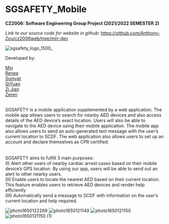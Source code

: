 # SGSAFETY_Mobile
<b>CZ2006: Software Engineering Group Project (2021/2022 SEMESTER 2)</b>

<i>Link to our source code for website in github:</i>
https://github.com/Anthony-Zou/cz2006web/tree/min-dev

![sgsafety_logo_1500_](https://user-images.githubusercontent.com/92379986/163681256-ebd788f0-4511-4696-9845-01cfdeca822f.png)


Developed by:
 
[Min](https://github.com/mink0003)<br>
[Renee](https://github.com/smollestquail)<br>
[Sumyat](https://github.com/myattt)<br>
[QiYuan](https://github.com/hhuppii)<br>
[Zi Jian](https://github.com/zijian99)<br>
[Zeren](https://github.com/Anthony-Zou)<br>

<br>
SGSAFETY is a mobile application supplemented by a web application. The mobile app allows users to search for nearby AED devices and also access details of the AED device’s exact location. Users will also be able to navigate to the AED device using their mobile application. The mobile app also allows users to send an auto-generated text message with the user’s current location to SCDF. The web application also allows users to set up an account and declare themselves as CPR certified. 

<br>
<br>
<br>
SGSAFETY aims to fulfill 3 main purposes:<br>
(I)   Alert other users of nearby cardiac arrest cases based on their mobile device’s GPS location. By using our app, users will be able to send out an alert to other nearby users.<br>
(II)  Enable users to locate the nearest AED based on their current location. This feature enables users to retrieve AED devices and render help efficiently  <br>
(III) Automatically send a message to SCDF with information on the user’s current location and help required.<br>


![photo1650122269](https://user-images.githubusercontent.com/92379986/163681379-10890dfc-27aa-465e-a2a5-188b7569ad7c.jpeg)
![photo1650121149](https://user-images.githubusercontent.com/92379986/163681411-d0f6cea9-47ae-45df-a854-8c88c52f6af6.jpeg)
![photo1650121150](https://user-images.githubusercontent.com/92379986/163681415-c116b16f-2f00-4559-ad4f-fd847debb0c4.jpeg)
![photo1650121150 (1)](https://user-images.githubusercontent.com/92379986/163681423-86a01bcb-6eea-4a53-af46-76035e4b66d4.jpeg)



